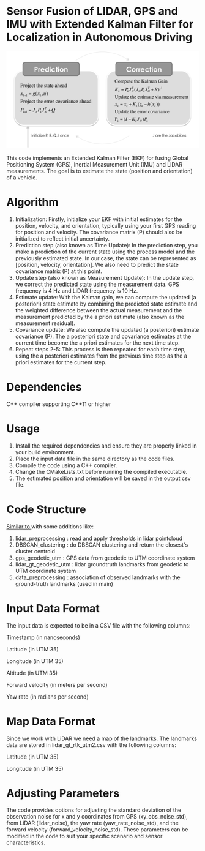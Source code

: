 # Sensor Fusion of LIDAR, GPS and IMU with Extended Kalman Filter for Localization in Autonomous Driving
![alt text](https://github.com/Janudis/EKF_GPS_IMU/blob/master/Extended-Kalman-Filter-Step.png)
   
This code implements an Extended Kalman Filter (EKF) for fusing Global Positioning System (GPS), Inertial Measurement Unit (IMU) and LiDAR measurements. The goal is to estimate the state (position and orientation) of a vehicle.

# Algorithm
1) Initialization: Firstly, initialize your EKF with initial estimates for the position, velocity, and orientation, typically using your first GPS reading for position and velocity. The covariance matrix (P) should also be initialized to reflect initial uncertainty.
2) Prediction step (also known as Time Update): In the prediction step, you make a prediction of the current state using the process model and the previously estimated state. In our case, the state can be represented as [position, velocity, orientation]. We also need to predict the state covariance matrix (P) at this point.
3) Update step (also known as Measurement Update): In the update step, we correct the predicted state using the measurement data. GPS frequency is 4 Hz and LiDAR frequency is 10 Hz.
4) Estimate update: With the Kalman gain, we can compute the updated (a posteriori) state estimate by combining the predicted state estimate and the weighted difference between the actual measurement and the measurement predicted by the a priori estimate (also known as the measurement residual).  
5) Covariance update: We also compute the updated (a posteriori) estimate covariance (P). The a posteriori state and covariance estimates at the current time become the a priori estimates for the next time step.
6) Repeat steps 2-5: This process is then repeated for each time step, using the a posteriori estimates from the previous time step as the a priori estimates for the current step.  

# Dependencies
C++ compiler supporting C++11 or higher

# Usage
1) Install the required dependencies and ensure they are properly linked in your build environment.
2) Place the input data file in the same directory as the code files.
3) Compile the code using a C++ compiler.
4) Change the CMakeLists.txt before running the compiled executable.
5) The estimated position and orientation will be saved in the output csv file.

# Code Structure
[Similar to ](https://github.com/Janudis/Extended-Kalman-Filter-GPS_IMU/tree/master) with some additions like:

1) lidar_preprocessing : read and apply thresholds in lidar pointcloud
2) DBSCAN_clustering : do DBSCAN clustering and return the closest's cluster centroid
3) gps_geodetic_utm : GPS data from geodetic to UTM coordinate system
4) lidar_gt_geodetic_utm : lidar groundtruth landmarks from geodetic to UTM coordinate system
5) data_preprocessing : association of observed landmarks with the ground-truth landmarks (used in main)

# Input Data Format
The input data is expected to be in a CSV file with the following columns:

Timestamp (in nanoseconds)

Latitude (in UTM 35)

Longitude (in UTM 35)

Altitude (in UTM 35)

Forward velocity (in meters per second)

Yaw rate (in radians per second)

# Map Data Format
Since we work with LiDAR we need a map of the landmarks. The landmarks data are stored in lidar_gt_rtk_utm2.csv with the following columns:

Latitude (in UTM 35)

Longitude (in UTM 35)

# Adjusting Parameters
The code provides options for adjusting the standard deviation of the observation noise for x and y coordinates from GPS (xy_obs_noise_std), from LiDAR (lidar_noise), the yaw rate (yaw_rate_noise_std), and the forward velocity (forward_velocity_noise_std). These parameters can be modified in the code to suit your specific scenario and sensor characteristics.
